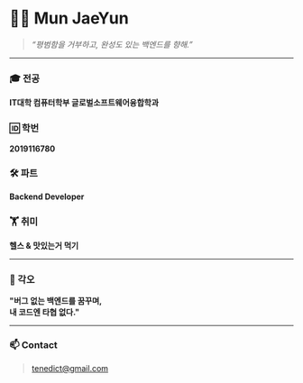 # 👨‍💻 Mun JaeYun

> _“평범함을 거부하고, 완성도 있는 백엔드를 향해.”_

---

### 🎓 전공  
**IT대학 컴퓨터학부 글로벌소프트웨어융합학과**

### 🆔 학번  
**2019116780**

### 🛠️ 파트  
**Backend Developer**

### 🏋️ 취미  
**헬스 & 맛있는거 먹기**

---

### 💬 각오  
**"버그 없는 백엔드를 꿈꾸며,  
내 코드엔 타협 없다."**

---

### 📫 Contact  
> tenedict@gmail.com
